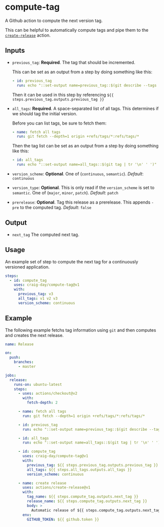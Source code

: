 # compute-tag

A Github action to compute the next version tag.

This can be helpful to automatically compute tags and pipe them to the
[`create-release`](https://github.com/actions/create-release) action.

## Inputs

- `previous_tag`: **Required**. The tag that should be incremented.

  This can be set as an output from a step by doing something like this:

  ```yaml
  - id: previous_tag
    run: echo "::set-output name=previous_tag::$(git describe --tags HEAD^)"
  ```

  Then it can be used in this step by referencing `${{ steps.previous_tag.outputs.previous_tag }}`

- `all_tags`: **Required**. A space-separated list of all tags. This determines if we should tag the
  initial version.

  Before you can list tags, be sure to fetch them:

  ```yaml
  - name: fetch all tags
    run: git fetch --depth=1 origin +refs/tags/*:refs/tags/*
  ```

  Then the tag list can be set as an output from a step by doing something like this:

  ```yaml
  - id: all_tags
    run: echo "::set-output name=all_tags::$(git tag | tr '\n' ' ')"
  ```

- `version_scheme`: **Optional**. One of (`continuous`, `semantic`). _Default_: `continuous`

- `version_type`: **Optional**. This is only read if the `version_scheme` is set to `semantic`.
  One of (`major`, `minor`, `patch`). _Default_: `patch`

- `prerelease`: **Optional**. Tag this release as a prerelease. This appends `-pre` to the computed
  tag. _Default_: `false`

## Output

- `next_tag` The computed next tag.

## Usage

An example set of step to compute the next tag for a continuously versioned application.

```yaml
steps:
  - id: compute_tag
    uses: craig-day/compute-tag@v1
    with:
      previous_tag: v3
      all_tags: v1 v2 v3
      version_scheme: continuous
```

## Example

The following example fetchs tag information using `git` and then computes and creates the next
release.

```yaml
name: Release

on:
  push:
    branches:
      - master

jobs:
  release:
    runs-on: ubuntu-latest
    steps:
      - uses: actions/checkout@v2
        with:
          fetch-depth: 2

      - name: fetch all tags
        run: git fetch --depth=1 origin +refs/tags/*:refs/tags/*

      - id: previous_tag
        run: echo "::set-output name=previous_tag::$(git describe --tags HEAD^)"

      - id: all_tags
        run: echo "::set-output name=all_tags::$(git tag | tr '\n' ' ')"

      - id: compute_tag
        uses: craig-day/compute-tag@v1
        with:
          previous_tag: ${{ steps.previous_tag.outputs.previous_tag }}
          all_tags: ${{ steps.all_tags.outputs.all_tags }}
          version_scheme: continuous

      - name: create release
        uses: actions/create-release@v1
        with:
          tag_name: ${{ steps.compute_tag.outputs.next_tag }}
          release_name: ${{ steps.compute_tag.outputs.next_tag }}
          body: >
            Automatic release of ${{ steps.compute_tag.outputs.next_tag }}
        env:
          GITHUB_TOKEN: ${{ github.token }}
```
